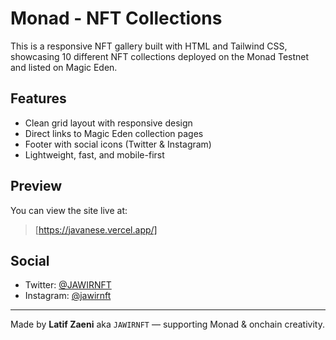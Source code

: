 # Monad - NFT Collections

This is a responsive NFT gallery built with HTML and Tailwind CSS, showcasing 10 different NFT collections deployed on the Monad Testnet and listed on Magic Eden.

## Features
- Clean grid layout with responsive design
- Direct links to Magic Eden collection pages
- Footer with social icons (Twitter & Instagram)
- Lightweight, fast, and mobile-first

## Preview
You can view the site live at:
> [https://javanese.vercel.app/]

## Social
- Twitter: [@JAWIRNFT](https://twitter.com/JAWIRNFT)
- Instagram: [@jawirnft](https://instagram.com/jawirnft)

---

Made by **Latif Zaeni** aka `JAWIRNFT` — supporting Monad & onchain creativity.
